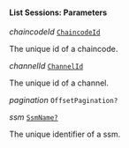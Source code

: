 

#### List Sessions: Parameters  
  
<article>

*chaincodeId* [`ChaincodeId`](/docs/ssm-chaincode-signing-state-machine--page#chaincodeid) 

The unique id of a chaincode.

</article>
<article>

*channelId* [`ChannelId`](/docs/channelid--page#channelid) 

The unique id of a channel.

</article>
<article>

*pagination* `OffsetPagination?` 

</article>
<article>

*ssm* [`SsmName?`](/docs/ssmname--page#ssmname) 

The unique identifier of a ssm.

</article>

